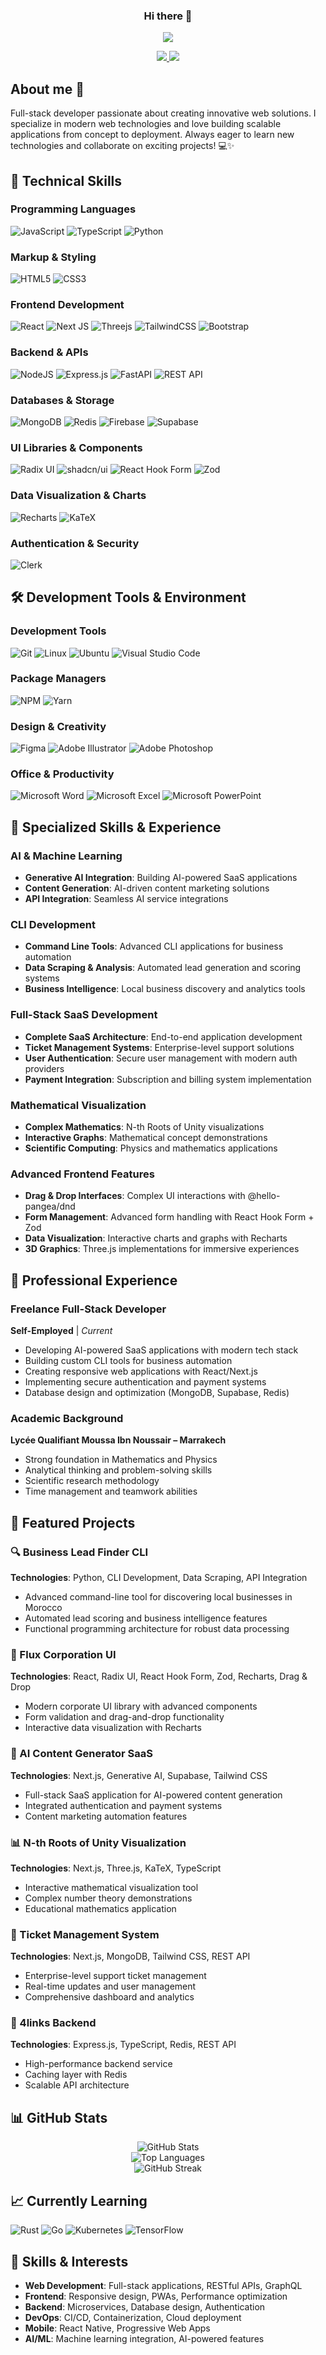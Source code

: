 <h3 align="center"> Hi there 👋</h3>
<p align="center">
 <img src="https://komarev.com/ghpvc/?username=khabzo&label=Profile%20views&color=0e75b6&style=flat)">
</p>
<p align="center">
<a href="https://www.patreon.com/khabzox">
 <img src="https://img.shields.io/badge/Patreon-F96854?style=for-the-badge&logo=patreon&logoColor=white" />
</a>
<a href="https://www.buymeacoffee.com/khabzox">
 <img src="https://img.shields.io/badge/Buy%20Me%20a%20Coffee-ffdd00?style=for-the-badge&logo=buy-me-a-coffee&logoColor=black" />
</a>
</p>

## About me :dizzy:
Full-stack developer passionate about creating innovative web solutions. I specialize in modern web technologies and love building scalable applications from concept to deployment. Always eager to learn new technologies and collaborate on exciting projects! 💻✨

## 🚀 Technical Skills

### Programming Languages
![JavaScript](https://img.shields.io/badge/javascript-%23323330.svg?style=for-the-badge&logo=javascript&logoColor=%23F7DF1E)
![TypeScript](https://img.shields.io/badge/typescript-%23007ACC.svg?style=for-the-badge&logo=typescript&logoColor=white)
![Python](https://img.shields.io/badge/python-3670A0?style=for-the-badge&logo=python&logoColor=ffdd54)

### Markup & Styling
![HTML5](https://img.shields.io/badge/html5-%23E34F26.svg?style=for-the-badge&logo=html5&logoColor=white)
![CSS3](https://img.shields.io/badge/css3-%231572B6.svg?style=for-the-badge&logo=css3&logoColor=white)

### Frontend Development
![React](https://img.shields.io/badge/react-%2320232a.svg?style=for-the-badge&logo=react&logoColor=%2361DAFB)
![Next JS](https://img.shields.io/badge/Next-black?style=for-the-badge&logo=next.js&logoColor=white)
![Threejs](https://img.shields.io/badge/threejs-black?style=for-the-badge&logo=three.js&logoColor=white)
![TailwindCSS](https://img.shields.io/badge/tailwindcss-%2338B2AC.svg?style=for-the-badge&logo=tailwind-css&logoColor=white)
![Bootstrap](https://img.shields.io/badge/bootstrap-%23563D7C.svg?style=for-the-badge&logo=bootstrap&logoColor=white)

### Backend & APIs
![NodeJS](https://img.shields.io/badge/node.js-6DA55F?style=for-the-badge&logo=node.js&logoColor=white)
![Express.js](https://img.shields.io/badge/express.js-%23404d59.svg?style=for-the-badge&logo=express&logoColor=%2361DAFB)
![FastAPI](https://img.shields.io/badge/FastAPI-005571?style=for-the-badge&logo=fastapi)
![REST API](https://img.shields.io/badge/REST-02569B?style=for-the-badge&logo=rest&logoColor=white)

### Databases & Storage
![MongoDB](https://img.shields.io/badge/MongoDB-%234ea94b.svg?style=for-the-badge&logo=mongodb&logoColor=white)
![Redis](https://img.shields.io/badge/redis-%23DD0031.svg?style=for-the-badge&logo=redis&logoColor=white)
![Firebase](https://img.shields.io/badge/firebase-a08021?style=for-the-badge&logo=firebase&logoColor=ffcd34)
![Supabase](https://img.shields.io/badge/Supabase-3ECF8E?style=for-the-badge&logo=supabase&logoColor=white)

### UI Libraries & Components
![Radix UI](https://img.shields.io/badge/radix%20ui-161618.svg?style=for-the-badge&logo=radix-ui&logoColor=white)
![shadcn/ui](https://img.shields.io/badge/shadcn%2Fui-000000?style=for-the-badge&logo=shadcnui&logoColor=white)
![React Hook Form](https://img.shields.io/badge/React%20Hook%20Form-%23EC5990.svg?style=for-the-badge&logo=reacthookform&logoColor=white)
![Zod](https://img.shields.io/badge/zod-%233068b7.svg?style=for-the-badge&logo=zod&logoColor=white)

### Data Visualization & Charts
![Recharts](https://img.shields.io/badge/Recharts-8884D8?style=for-the-badge&logo=recharts&logoColor=white)
![KaTeX](https://img.shields.io/badge/KaTeX-228B22?style=for-the-badge&logo=katex&logoColor=white)

### Authentication & Security
![Clerk](https://img.shields.io/badge/Clerk-6C47FF?style=for-the-badge&logo=clerk&logoColor=white)

## 🛠️ Development Tools & Environment

### Development Tools
![Git](https://img.shields.io/badge/git-%23F05033.svg?style=for-the-badge&logo=git&logoColor=white)
![Linux](https://img.shields.io/badge/Linux-FCC624?style=for-the-badge&logo=linux&logoColor=black)
![Ubuntu](https://img.shields.io/badge/Ubuntu-E95420?style=for-the-badge&logo=ubuntu&logoColor=white)
![Visual Studio Code](https://img.shields.io/badge/Visual%20Studio%20Code-0078d7.svg?style=for-the-badge&logo=visual-studio-code&logoColor=white)

### Package Managers
![NPM](https://img.shields.io/badge/NPM-%23CB3837.svg?style=for-the-badge&logo=npm&logoColor=white)
![Yarn](https://img.shields.io/badge/yarn-%232C8EBB.svg?style=for-the-badge&logo=yarn&logoColor=white)

### Design & Creativity
![Figma](https://img.shields.io/badge/figma-%23F24E1E.svg?style=for-the-badge&logo=figma&logoColor=white)
![Adobe Illustrator](https://img.shields.io/badge/adobe%20illustrator-%23FF9A00.svg?style=for-the-badge&logo=adobe%20illustrator&logoColor=white)
![Adobe Photoshop](https://img.shields.io/badge/adobe%20photoshop-%2331A8FF.svg?style=for-the-badge&logo=adobe%20photoshop&logoColor=white)

### Office & Productivity
![Microsoft Word](https://img.shields.io/badge/Microsoft_Word-2B579A?style=for-the-badge&logo=microsoft-word&logoColor=white)
![Microsoft Excel](https://img.shields.io/badge/Microsoft_Excel-217346?style=for-the-badge&logo=microsoft-excel&logoColor=white)
![Microsoft PowerPoint](https://img.shields.io/badge/Microsoft_PowerPoint-B7472A?style=for-the-badge&logo=microsoft-powerpoint&logoColor=white)

## 🚀 Specialized Skills & Experience

### AI & Machine Learning
- **Generative AI Integration**: Building AI-powered SaaS applications
- **Content Generation**: AI-driven content marketing solutions
- **API Integration**: Seamless AI service integrations

### CLI Development
- **Command Line Tools**: Advanced CLI applications for business automation
- **Data Scraping & Analysis**: Automated lead generation and scoring systems
- **Business Intelligence**: Local business discovery and analytics tools

### Full-Stack SaaS Development
- **Complete SaaS Architecture**: End-to-end application development
- **Ticket Management Systems**: Enterprise-level support solutions
- **User Authentication**: Secure user management with modern auth providers
- **Payment Integration**: Subscription and billing system implementation

### Mathematical Visualization
- **Complex Mathematics**: N-th Roots of Unity visualizations
- **Interactive Graphs**: Mathematical concept demonstrations
- **Scientific Computing**: Physics and mathematics applications

### Advanced Frontend Features
- **Drag & Drop Interfaces**: Complex UI interactions with @hello-pangea/dnd
- **Form Management**: Advanced form handling with React Hook Form + Zod
- **Data Visualization**: Interactive charts and graphs with Recharts
- **3D Graphics**: Three.js implementations for immersive experiences

## 💼 Professional Experience

### Freelance Full-Stack Developer
**Self-Employed** | *Current*
- Developing AI-powered SaaS applications with modern tech stack
- Building custom CLI tools for business automation
- Creating responsive web applications with React/Next.js
- Implementing secure authentication and payment systems
- Database design and optimization (MongoDB, Supabase, Redis)

### Academic Background
**Lycée Qualifiant Moussa Ibn Noussair – Marrakech**
- Strong foundation in Mathematics and Physics
- Analytical thinking and problem-solving skills
- Scientific research methodology
- Time management and teamwork abilities

## 🚀 Featured Projects

### 🔍 Business Lead Finder CLI
**Technologies**: Python, CLI Development, Data Scraping, API Integration
- Advanced command-line tool for discovering local businesses in Morocco
- Automated lead scoring and business intelligence features
- Functional programming architecture for robust data processing

### 🎨 Flux Corporation UI
**Technologies**: React, Radix UI, React Hook Form, Zod, Recharts, Drag & Drop
- Modern corporate UI library with advanced components
- Form validation and drag-and-drop functionality
- Interactive data visualization with Recharts

### 🤖 AI Content Generator SaaS
**Technologies**: Next.js, Generative AI, Supabase, Tailwind CSS
- Full-stack SaaS application for AI-powered content generation
- Integrated authentication and payment systems
- Content marketing automation features

### 📊 N-th Roots of Unity Visualization
**Technologies**: Next.js, Three.js, KaTeX, TypeScript
- Interactive mathematical visualization tool
- Complex number theory demonstrations
- Educational mathematics application

### 🎫 Ticket Management System
**Technologies**: Next.js, MongoDB, Tailwind CSS, REST API
- Enterprise-level support ticket management
- Real-time updates and user management
- Comprehensive dashboard and analytics

### 🔗 4links Backend
**Technologies**: Express.js, TypeScript, Redis, REST API
- High-performance backend service
- Caching layer with Redis
- Scalable API architecture

## 📊 GitHub Stats
<div align="center">
  <img src="https://github-readme-stats.vercel.app/api?username=khabzox&show_icons=true&theme=radical&hide_border=true" alt="GitHub Stats" />
</div>

<div align="center">
  <img src="https://github-readme-stats.vercel.app/api/top-langs/?username=khabzox&layout=compact&theme=radical&hide_border=true" alt="Top Languages" />
</div>

<div align="center">
  <img src="https://github-readme-streak-stats.herokuapp.com/?user=khabzox&theme=radical&hide_border=true" alt="GitHub Streak" />
</div>

## 📈 Currently Learning

![Rust](https://img.shields.io/badge/rust-%23000000.svg?style=for-the-badge&logo=rust&logoColor=white)
![Go](https://img.shields.io/badge/go-%2300ADD8.svg?style=for-the-badge&logo=go&logoColor=white)
![Kubernetes](https://img.shields.io/badge/kubernetes-%23326ce5.svg?style=for-the-badge&logo=kubernetes&logoColor=white)
![TensorFlow](https://img.shields.io/badge/TensorFlow-%23FF6F00.svg?style=for-the-badge&logo=TensorFlow&logoColor=white)

## 🎯 Skills & Interests

- **Web Development**: Full-stack applications, RESTful APIs, GraphQL
- **Frontend**: Responsive design, PWAs, Performance optimization
- **Backend**: Microservices, Database design, Authentication
- **DevOps**: CI/CD, Containerization, Cloud deployment
- **Mobile**: React Native, Progressive Web Apps
- **AI/ML**: Machine learning integration, AI-powered features
